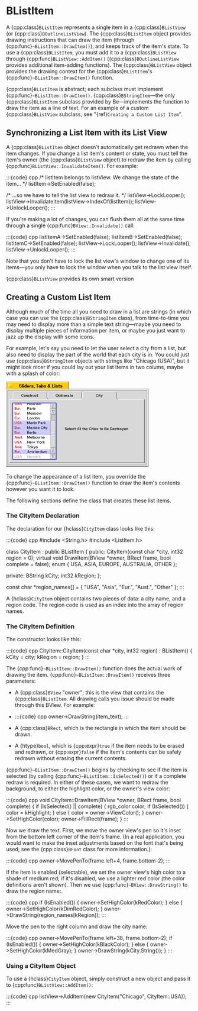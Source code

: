 # BListItem

A {cpp:class}`BListItem` represents a single item in a
{cpp:class}`BListView` (or {cpp:class}`BOutlineListView`). The
{cpp:class}`BListItem` object provides drawing instructions that can draw
the item (through {cpp:func}`~BListItem::DrawItem()`), and keeps track of
the item's state. To use a {cpp:class}`BListItem`, you must add it to a
{cpp:class}`BListView` through {cpp:func}`BListView::AddItem()`
({cpp:class}`BOutlineListView` provides additional item-adding functions).
The {cpp:class}`BListView` object provides the drawing context for the
{cpp:class}`BListItem`'s {cpp:func}`~BListItem::DrawItem()` function.

{cpp:class}`BListItem` is abstract; each subclass must implement
{cpp:func}`~BListItem::DrawItem()`. {cpp:class}`BStringItem`—the only
{cpp:class}`BListItem` subclass provided by Be—implements the function to
draw the item as a line of text. For an example of a custom
{cpp:class}`BListView` subclass, see "{ref}`Creating a Custom List Item`".

## Synchronizing a List Item with its List View

A {cpp:class}`BListItem` object doesn't automatically get redrawn when the
item changes. If you change a list item's content or state, you must tell
the item's owner (the {cpp:class}`BListView` object) to redraw the item by
calling {cpp:func}`BListView::InvalidateItem()`. For example:

:::{code} cpp
/* listItem belongs to listView.
   We change the state of the item... */
listItem->SetEnabled(false);

/* ...so we have to tell the list view to redraw it. */
listView->LockLooper();
listView->InvalidateItem(listView->IndexOf(listItem));
listView->UnlockLooper();
:::

If you're making a lot of changes, you can flush them all at the same time
through a single {cpp:func}`BView::Invalidate()` call:

:::{code} cpp
listItemA->SetEnabled(false);
listItemB->SetEnabled(false);
listItemC->SetEnabled(false);
listView->LockLooper();
listView->Invalidate();
listView->UnlockLooper();
:::

Note that you don't have to lock the list view's window to change one of
its items—you only have to lock the window when you talk to the list view
itself.

{cpp:class}`BListView` provides its own smart version

## Creating a Custom List Item

Although much of the time all you need to draw in a list are strings (in
which case you can use the {cpp:class}`BStringItem` class), from
time-to-time you may need to display more than a simple text string—maybe
you need to display multiple pieces of information per item, or maybe you
just want to jazz up the display with some icons.

For example, let's say you need to let the user select a city from a list,
but also need to display the part of the world that each city is in. You
could just use {cpp:class}`BStringItem` objects with strings like "Chicago
(USA)", but it might look nicer if you could lay out your list items in two
colums, maybe with a splash of color:

![Custom ListItem](./_static/images/custlistitem.png)

To change the appearance of a list item, you override the
{cpp:func}`~BListItem::DrawItem()` function to draw the item's contents
however you want it to look.

The following sections define the class that creates these list items.

### The CityItem Declaration

The declaration for our {hclass}`CityItem` class looks like this:

:::{code} cpp
#include <String.h>
#include <ListItem.h>

class CityItem : public BListItem
{
   public:
      CityItem(const char *city, int32 region = 0);
      virtual void DrawItem(BView *owner,
            BRect frame,
            bool complete = false);
      enum { USA, ASIA, EUROPE, AUSTRALIA, OTHER };

   private:
      BString kCity;
      int32 kRegion;
};

const char *region_names[] = {
   "USA", "Asia", "Eur.", "Aust.", "Other"
};
:::

A {hclass}`CityItem` object contains two pieces of data: a city name, and a
region code. The region code is used as an index into the array of region
names.

### The CityItem Definition

The constructor looks like this:

:::{code} cpp
CityItem::CityItem(const char *city, int32 region)
         : BListItem()
{
   kCity = city;
   kRegion = region;
}
:::

The {cpp:func}`~BListItem::DrawItem()` function does the actual work of
drawing the item. {cpp:func}`~BListItem::DrawItem()` receives three
parameters:

- A {cpp:class}`BView` "owner"; this is the view that contains the
  {cpp:class}`BListItem`. All drawing calls you issue should be made
  through this BView. For example:

- :::{code} cpp
  owner->DrawString(item_text);
  :::
- A {cpp:class}`BRect`, which is the rectangle in which the item should be
  drawn.

- A {htype}`bool`, which is {cpp:expr}`true` if the item needs to be erased
  and redrawn, or {cpp:expr}`false` if the item's contents can be safely
  redrawn without erasing the current contents.

{cpp:func}`~BListItem::DrawItem()` begins by checking to see if the item is
selected (by calling {cpp:func}`~BListItem::IsSelected()`) or if a complete
redraw is required. In either of these cases, we want to redraw the
background, to either the highlight color, or the owner's view color:

:::{code} cpp
void CityItem::DrawItem(BView *owner, BRect frame,
                        bool complete)
{
   if (IsSelected() || complete) {
      rgb_color color;
      if (IsSelected()) {
         color = kHighlight;
      }
      else {
         color = owner->ViewColor();
      }
      owner->SetHighColor(color);
      owner->FillRect(frame);
   }
:::

Now we draw the text. First, we move the owner view's pen so it's inset
from the bottom left corner of the item's frame. (In a real application,
you would want to make the inset adjustments based on the font that's being
used; see the {cpp:class}`BFont` class for more information.):

:::{code} cpp
owner->MovePenTo(frame.left+4, frame.bottom-2);
:::

If the item is enabled (selectable), we set the owner view's high color to
a shade of medium red; if it's disabled, we use a lighter red color (the
color definitions aren't shown). Then we use
{cpp:func}`~BView::DrawString()` to draw the region name:.

:::{code} cpp
if (IsEnabled()) {
      owner->SetHighColor(kRedColor);
   }
   else {
      owner->SetHighColor(kDimRedColor);
   }
   owner->DrawString(region_names[kRegion]);
:::

Move the pen to the right column and draw the city name:

:::{code} cpp
owner->MovePenTo(frame.left+38, frame.bottom-2);
   if (IsEnabled()) {
      owner->SetHighColor(kBlackColor);
   }
   else {
      owner->SetHighColor(kMedGray);
   }
   owner->DrawString(kCity.String());
}
:::

### Using a CityItem Object

To use a {hclass}`CityItem` object, simply construct a new object and pass
it to {cpp:func}`BListView::AddItem()`:

:::{code} cpp
listView->AddItem(new CityItem("Chicago", CityItem::USA));
:::
